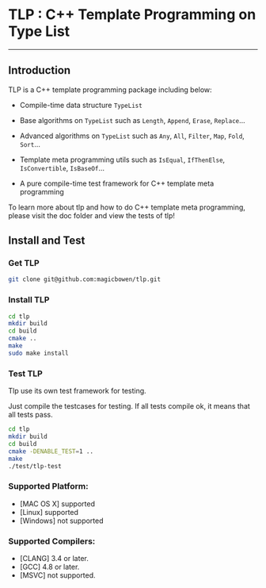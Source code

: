 # TLP : C\++ Template Programming on Type List

***

## Introduction

TLP is a C\++ template programming package including below:

- Compile-time data structure `TypeList`

- Base algorithms on `TypeList` such as  `Length`, `Append`, `Erase`, `Replace`...

- Advanced algorithms on `TypeList` such as  `Any`, `All`, `Filter`, `Map`, `Fold`, `Sort`...

- Template meta programming utils such as `IsEqual`, `IfThenElse`, `IsConvertible`, `IsBaseOf`...

- A pure compile-time test framework for C\++ template meta programming

To learn more about tlp and how to do C\++ template meta programming,  please visit the doc folder and view the  tests of tlp!

## Install and Test

### Get TLP

~~~ bash
git clone git@github.com:magicbowen/tlp.git
~~~

### Install TLP

~~~bash
cd tlp
mkdir build
cd build
cmake ..
make
sudo make install
~~~

### Test TLP

Tlp use its own test framework for testing.  

Just compile the testcases for testing. If all tests compile ok, it means that all tests pass.

~~~ bash
cd tlp
mkdir build
cd build
cmake -DENABLE_TEST=1 ..
make
./test/tlp-test
~~~

### Supported Platform:

- [MAC OS X] supported
- [Linux] supported
- [Windows] not supported

### Supported Compilers:

- [CLANG] 3.4 or later.
- [GCC] 4.8 or later.
- [MSVC] not supported.
